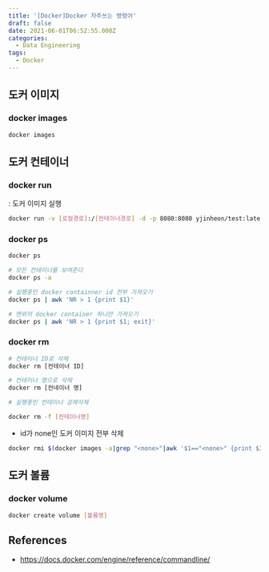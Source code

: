 ```yaml
---
title: '[Docker]Docker 자주쓰는 명령어'
draft: false
date: 2021-06-01T06:52:55.000Z
categories:
  - Data Engineering
tags:
  - Docker
---
```

## 도커 이미지

### docker images

```bash
docker images
```

## 도커 컨테이너

### docker run

: 도커 이미지 실행

```bash
docker run -v [로컬경로]:/[컨테이너경로] -d -p 8080:8080 yjinheon/test:latest
```

### docker ps

```bash
docker ps

# 모든 컨테이너를 보여준다
docker ps -a
```

```bash
# 실행중인 docker containner id 전부 가져오기
docker ps | awk 'NR > 1 {print $1}'

# 맨위의 docker container 하나만 가져오기
docker ps | awk 'NR > 1 {print $1; exit}'
```

### docker rm

```bash
# 컨테이너 ID로 삭제
docker rm [컨테이너 ID]

# 컨테이너 명으로 삭제
docker rm [컨네이너 명]

# 실행중인 컨테이너 강제삭제

docker rm -f [컨테이너명]
```

- id가 none인 도커 이미지 전부 삭제

```bash
docker rmi $(docker images -a|grep "<none>"|awk '$1=="<none>" {print $3}')
```

## 도커 볼륨

### docker volume

```bash
docker create volume [볼륨명]
```

## References

- <https://docs.docker.com/engine/reference/commandline/>

